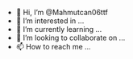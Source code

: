- 👋 Hi, I’m @Mahmutcan06ttf
- 👀 I’m interested in ...
- 🌱 I’m currently learning ...
- 💞️ I’m looking to collaborate on ...
- 📫 How to reach me ...

<!---
Mahmutcan06ttf/Mahmutcan06ttf is a ✨ special ✨ repository because its `README.md` (this file) appears on your GitHub profile.
You can click the Preview link to take a look at your changes.
--->

